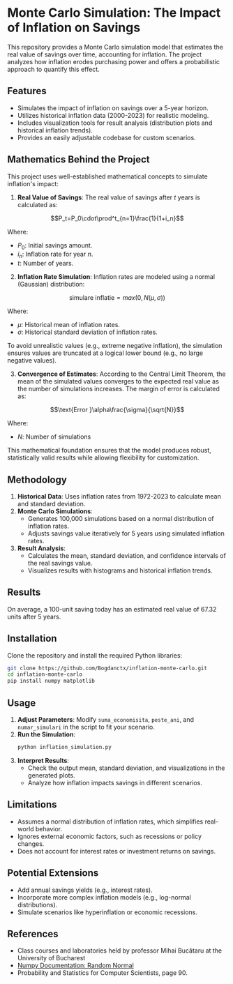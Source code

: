 # Monte Carlo Simulation: The Impact of Inflation on Savings

This repository provides a Monte Carlo simulation model that estimates the real value of savings over time, accounting for inflation. The project analyzes how inflation erodes purchasing power and offers a probabilistic approach to quantify this effect.

## Features
- Simulates the impact of inflation on savings over a 5-year horizon.
- Utilizes historical inflation data (2000-2023) for realistic modeling.
- Includes visualization tools for result analysis (distribution plots and historical inflation trends).
- Provides an easily adjustable codebase for custom scenarios.

## Mathematics Behind the Project
This project uses well-established mathematical concepts to simulate inflation's impact:

1. **Real Value of Savings**:
The real value of savings after $t$ years is calculated as:
```math
P_t=P_0\cdot\prod^t_{n=1}\frac{1}{1+i_n}
```
Where:
- $P_0$: Initial savings amount.
- $i_n$: Inflation rate for year $n$.
- $t$: Number of years.

2. **Inflation Rate Simulation**:
Inflation rates are modeled using a normal (Gaussian) distribution:
```math
\text{simulare inflatie} = max(0,N(\mu,\sigma))
```
Where:
- $\mu$: Historical mean of inflation rates.
- $\sigma$: Historical standard deviation of inflation rates.

To avoid unrealistic values (e.g., extreme negative inflation), the simulation ensures values are truncated at a logical lower bound (e.g., no large negative values).

3. **Convergence of Estimates**:
According to the Central Limit Theorem, the mean of the simulated values converges to the expected real value as the number of simulations increases. The margin of error is calculated as:
```math
\text{Error }\alpha\frac{\sigma}{\sqrt{N}}
```
Where:
- $N$: Number of simulations

This mathematical foundation ensures that the model produces robust, statistically valid results while allowing flexibility for customization.

## Methodology
1. **Historical Data**: Uses inflation rates from 1972-2023 to calculate mean and standard deviation.
2. **Monte Carlo Simulations**:
   - Generates 100,000 simulations based on a normal distribution of inflation rates.
   - Adjusts savings value iteratively for 5 years using simulated inflation rates.
3. **Result Analysis**:
   - Calculates the mean, standard deviation, and confidence intervals of the real savings value.
   - Visualizes results with histograms and historical inflation trends.

## Results
On average, a 100-unit saving today has an estimated real value of 67.32 units after 5 years.

## Installation
Clone the repository and install the required Python libraries:

```bash
git clone https://github.com/Bogdanctx/inflation-monte-carlo.git
cd inflation-monte-carlo
pip install numpy matplotlib
```

## Usage
1. **Adjust Parameters**:
   Modify `suma_economisita`, `peste_ani`, and `numar_simulari` in the script to fit your scenario.
2. **Run the Simulation**:
   ```bash
   python inflation_simulation.py
   ```
3. **Interpret Results**:
   - Check the output mean, standard deviation, and visualizations in the generated plots.
   - Analyze how inflation impacts savings in different scenarios.

## Limitations
- Assumes a normal distribution of inflation rates, which simplifies real-world behavior.
- Ignores external economic factors, such as recessions or policy changes.
- Does not account for interest rates or investment returns on savings.

## Potential Extensions
- Add annual savings yields (e.g., interest rates).
- Incorporate more complex inflation models (e.g., log-normal distributions).
- Simulate scenarios like hyperinflation or economic recessions.

## References
- Class courses and laboratories held by professor Mihai Bucătaru at the University of Bucharest
- [Numpy Documentation: Random Normal](https://numpy.org/doc/stable/reference/random/generated/numpy.random.normal.html)
- Probability and Statistics for Computer Scientists, page 90.
